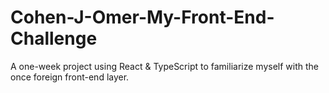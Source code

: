 # Cohen-J-Omer-My-Front-End-Challenge
A one-week project using React &amp; TypeScript to familiarize myself with the once foreign front-end layer.
